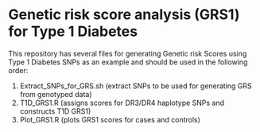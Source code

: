# Genetic risk score analysis (GRS1) for Type 1 Diabetes 

This repository has several files for generating Genetic risk Scores using Type 1 Diabetes SNPs as an example and should be used in the following order:

1. Extract_SNPs_for_GRS.sh (extract SNPs to be used for generating GRS from genotyped data)
2. T1D_GRS1.R (assigns scores for DR3/DR4 haplotype SNPs and constructs T1D GRS1)
3. Plot_GRS1.R (plots GRS1 scores for cases and controls)
